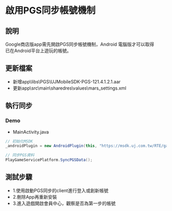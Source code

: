 # 啟用PGS同步帳號機制

## 說明
Google商店版app需先開啟PGS同步帳號機制，Android 電腦版才可以取得  
已在Android平台上遊玩的帳號。

## 更新檔案
* 新增app\libs\PGS\UJMobileSDK-PGS-121.4.1.2.1.aar
* 更新app\src\main\sharedres\values\mars_settings.xml

## 執行同步

### Demo
* MainActivity.java
```java
// 初始化MSDK
_androidPlugin = new AndroidPlugin(this, "https://msdk.uj.com.tw/RTE/game/service.php");

// 同步PGS資料
PlayGameServicePlatform.SyncPGSData();
```

## 測試步驟
* 1.使用啟動PGS同步的client進行登入或創新帳號
* 2.刪除App再重新安裝
* 3.進入遊戲開啟會員中心，觀察是否為第一步的帳號

